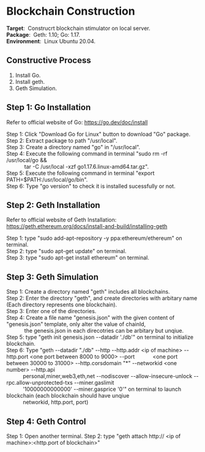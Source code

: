 # **Blockchain Construction**
**Target**:&nbsp; Construcrt blockchain stimulator on local server.  
**Package**:&nbsp; Geth: 1.10; Go: 1.17.  
**Environment**:&nbsp; Linux Ubuntu 20.04.
## **Constructive Process**
1. Install Go.  
2. Install geth.
3. Geth Simulation.
## **Step 1: Go Installation**
Refer to official website of Go: https://go.dev/doc/install  
  
Step 1: Click "Download Go for Linux" button to download "Go" package.      
Step 2: Extract package to path "/usr/local".    
Step 3: Create a directory named "go" in "/usr/local".    
Step 4: Execute the following command in terminal "sudo rm -rf /usr/local/go &&  
&emsp; &emsp; &ensp; tar -C /usr/local -xzf go1.17.6.linux-amd64.tar.gz".  
Step 5: Execute the following command in terminal "export PATH=$PATH:/usr/local/go/bin".    
Step 6: Type "go version" to check it is installed sucessfully or not.     

## **Step 2: Geth Installation**
Refer to official website of Geth Installation: https://geth.ethereum.org/docs/install-and-build/installing-geth 
  
Step 1: type "sudo add-apt-repository -y ppa:ethereum/ethereum" on terminal.  
Step 2: type "sudo apt-get update" on terminal.  
Step 3: type "sudo apt-get install ethereum" on terminal.

## **Step 3: Geth Simulation**
Step 1: Create a directory named "geth" includes all blockchains.  
Step 2: Enter the directory "geth", and create directories with arbitary name (Each directory represents one blockchain).  
Step 3: Enter one of the directories.  
Step 4: Create a file name "genesis.json" with the given content of "genesis.json" template, only alter the value of chainId,    
&emsp; &emsp; &ensp; the genesis.json in each  direcotries can be arbitary but unqiue.  
Step 5: type "geth init genesis.json --datadir './db'" on terminal to initialize blockchain.  
Step 6: Type "geth --datadir "./db" --http --http.addr &lt;ip of machine&gt; --http.port &lt;one port between 8000 to 9000&gt; --port &emsp; &emsp; &ensp;&lt;one port between 30000 to 31000&gt; --http.corsdomain "*" --networkid &lt;one number&gt; --http.api  
&emsp; &emsp; &ensp;personal,miner,web3,eth,net --nodiscover --allow-insecure-unlock --rpc.allow-unprotected-txs --miner.gaslimit  
&emsp; &emsp; &ensp;'10000000000000' --miner.gasprice '0'" on terminal to launch blockchain (each blockchain should have unqiue  
&emsp; &emsp; &ensp;networkid, http.port, port)

## **Step 4: Geth Control**
Step 1: Open another terminal.
Step 2: type "geth attach http:// &lt;ip of machine&gt;:&lt;http.port of blockchain&gt;"

